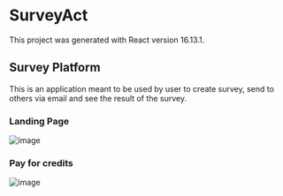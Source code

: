 # SurveyAct

This project was generated with React version 16.13.1.

## Survey Platform

This is an application meant to be used by user to create survey, send to others via email and see the result of the survey.

### Landing Page
![image](https://user-images.githubusercontent.com/47342380/112183600-caff7900-8bd4-11eb-9fec-6067e4e8c0e5.png)

### Pay for credits
![image](https://user-images.githubusercontent.com/47342380/112184011-2e89a680-8bd5-11eb-89e2-a18e5c4261b5.png)


